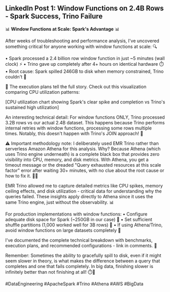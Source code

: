 ## LinkedIn Post 1: Window Functions on 2.4B Rows - Spark Success, Trino Failure

📊 **Window Functions at Scale: Spark's Advantage** 📊

After weeks of troubleshooting and performance analysis, I've uncovered something critical for anyone working with window functions at scale: 🔍

• Spark processed a 2.4 billion row window function in just ~5 minutes (wall clock) ⚡️
• Trino gave up completely after 4+ hours on identical hardware ⏱️
• Root cause: Spark spilled 246GB to disk when memory constrained, Trino couldn't 💾

🧠 The execution plans tell the full story. Check out this visualization comparing CPU utilization patterns:

[CPU utilization chart showing Spark's clear spike and completion vs Trino's sustained high utilization]

An interesting technical detail: For window functions ONLY, Trino processed 3.2B rows vs our actual 2.4B dataset. This happens because Trino performs internal retries with window functions, processing some rows multiple times. Notably, this doesn't happen with Trino's JOIN approach! 🤯

⚠️ Important methodology note: I deliberately used EMR Trino rather than serverless Amazon Athena for this analysis. Why? Because Athena (which uses Trino engine underneath) is a complete black box that provides zero visibility into CPU, memory, and disk metrics. With Athena, you get a timeout message or the dreaded "Query exhausted resources at this scale factor" error after waiting 30+ minutes, with no clue about the root cause or how to fix it. 🤷‍♂️

EMR Trino allowed me to capture detailed metrics like CPU spikes, memory ceiling effects, and disk utilization - critical data for understanding why the queries failed. These insights apply directly to Athena since it uses the same Trino engine, just without the observability. 📊

For production implementations with window functions:
• Configure adequate disk space for Spark (~250GB in our case) 💽
• Set sufficient shuffle partitions (1,000 worked well for 3B rows) 🔄
• If using Athena/Trino, avoid window functions on large datasets completely 🚫

I've documented the complete technical breakdown with benchmarks, execution plans, and recommended configurations - link in comments. 📝

Remember: Sometimes the ability to gracefully spill to disk, even if it might seem slower in theory, is what makes the difference between a query that completes and one that fails completely. In big data, finishing slower is infinitely better than not finishing at all! ⏱️💾

#DataEngineering #ApacheSpark #Trino #Athena #AWS #BigData

